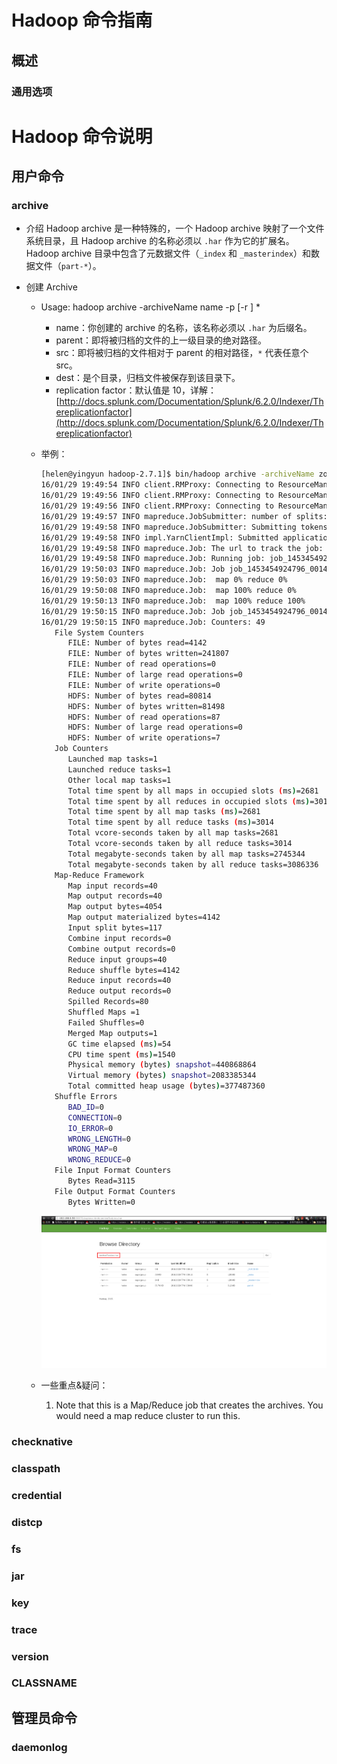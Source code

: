 # Hadoop 命令指南

## 概述

### 通用选项

# Hadoop 命令说明

## 用户命令

### archive

* 介绍
  Hadoop archive 是一种特殊的，一个 Hadoop archive 映射了一个文件系统目录，且 Hadoop archive 的名称必须以 `.har` 作为它的扩展名。Hadoop archive 目录中包含了元数据文件（`_index` 和 `_masterindex`）和数据文件（`part-*`）。

* 创建 Archive
  * Usage: hadoop archive -archiveName name -p <parent> [-r <replication factor>] <src>* <dest>
    * name：你创建的 archive 的名称，该名称必须以 `.har` 为后缀名。
    * parent：即将被归档的文件的上一级目录的绝对路径。
    * src：即将被归档的文件相对于 parent 的相对路径，`*` 代表任意个 src。
    * dest：是个目录，归档文件被保存到该目录下。
    * replication factor：默认值是 10，详解：[http://docs.splunk.com/Documentation/Splunk/6.2.0/Indexer/Thereplicationfactor](http://docs.splunk.com/Documentation/Splunk/6.2.0/Indexer/Thereplicationfactor)

  * 举例：
    ~~~ bash
    [helen@yingyun hadoop-2.7.1]$ bin/hadoop archive -archiveName zoo.har -p /user/qiqi -r 5 /archiveTest
    16/01/29 19:49:54 INFO client.RMProxy: Connecting to ResourceManager at /0.0.0.0:8032
    16/01/29 19:49:56 INFO client.RMProxy: Connecting to ResourceManager at /0.0.0.0:8032
    16/01/29 19:49:56 INFO client.RMProxy: Connecting to ResourceManager at /0.0.0.0:8032
    16/01/29 19:49:57 INFO mapreduce.JobSubmitter: number of splits:1
    16/01/29 19:49:58 INFO mapreduce.JobSubmitter: Submitting tokens for job: job_1453454924796_0014
    16/01/29 19:49:58 INFO impl.YarnClientImpl: Submitted application application_1453454924796_0014
    16/01/29 19:49:58 INFO mapreduce.Job: The url to track the job: http://localhost:8088/proxy/application_1453454924796_0014/
    16/01/29 19:49:58 INFO mapreduce.Job: Running job: job_1453454924796_0014
    16/01/29 19:50:03 INFO mapreduce.Job: Job job_1453454924796_0014 running in uber mode : false
    16/01/29 19:50:03 INFO mapreduce.Job:  map 0% reduce 0%
    16/01/29 19:50:08 INFO mapreduce.Job:  map 100% reduce 0%
    16/01/29 19:50:13 INFO mapreduce.Job:  map 100% reduce 100%
    16/01/29 19:50:15 INFO mapreduce.Job: Job job_1453454924796_0014 completed successfully
    16/01/29 19:50:15 INFO mapreduce.Job: Counters: 49
       File System Counters
          FILE: Number of bytes read=4142
          FILE: Number of bytes written=241807
          FILE: Number of read operations=0
          FILE: Number of large read operations=0
          FILE: Number of write operations=0
          HDFS: Number of bytes read=80814
          HDFS: Number of bytes written=81498
          HDFS: Number of read operations=87
          HDFS: Number of large read operations=0
          HDFS: Number of write operations=7
       Job Counters 
          Launched map tasks=1
          Launched reduce tasks=1
          Other local map tasks=1
          Total time spent by all maps in occupied slots (ms)=2681
          Total time spent by all reduces in occupied slots (ms)=3014
          Total time spent by all map tasks (ms)=2681
          Total time spent by all reduce tasks (ms)=3014
          Total vcore-seconds taken by all map tasks=2681
          Total vcore-seconds taken by all reduce tasks=3014
          Total megabyte-seconds taken by all map tasks=2745344
          Total megabyte-seconds taken by all reduce tasks=3086336
       Map-Reduce Framework
          Map input records=40
          Map output records=40
          Map output bytes=4054
          Map output materialized bytes=4142
          Input split bytes=117
          Combine input records=0
          Combine output records=0
          Reduce input groups=40
          Reduce shuffle bytes=4142
          Reduce input records=40
          Reduce output records=0
          Spilled Records=80
          Shuffled Maps =1
          Failed Shuffles=0
          Merged Map outputs=1
          GC time elapsed (ms)=54
          CPU time spent (ms)=1540
          Physical memory (bytes) snapshot=440868864
          Virtual memory (bytes) snapshot=2083385344
          Total committed heap usage (bytes)=377487360
       Shuffle Errors
          BAD_ID=0
          CONNECTION=0
          IO_ERROR=0
          WRONG_LENGTH=0
          WRONG_MAP=0
          WRONG_REDUCE=0
       File Input Format Counters 
          Bytes Read=3115
       File Output Format Counters 
          Bytes Written=0
    ~~~
    
    ![archive0.png](./images/archive0.png)
  * 一些重点&疑问：
    1. Note that this is a Map/Reduce job that creates the archives. You would need a map reduce cluster to run this. 
    
    
### checknative

### classpath

### credential

### distcp

### fs

### jar

### key

### trace

### version

### CLASSNAME

## 管理员命令

### daemonlog

